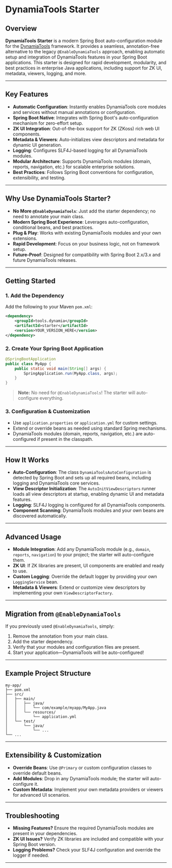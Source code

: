 # DynamiaTools Starter

## Overview

**DynamiaTools Starter** is a modern Spring Boot auto-configuration module for the [DynamiaTools](https://dynamia.tools) framework. It provides a seamless, annotation-free alternative to the legacy `@EnableDynamiaTools` approach, enabling automatic setup and integration of DynamiaTools features in your Spring Boot applications. This starter is designed for rapid development, modularity, and best practices in enterprise Java applications, including support for ZK UI, metadata, viewers, logging, and more.

---

## Key Features

- **Automatic Configuration**: Instantly enables DynamiaTools core modules and services without manual annotations or configuration.
- **Spring Boot Native**: Integrates with Spring Boot's auto-configuration mechanism for zero-effort setup.
- **ZK UI Integration**: Out-of-the-box support for ZK (ZKoss) rich web UI components.
- **Metadata & Viewers**: Auto-initializes view descriptors and metadata for dynamic UI generation.
- **Logging**: Configures SLF4J-based logging for all DynamiaTools modules.
- **Modular Architecture**: Supports DynamiaTools modules (domain, reports, navigation, etc.) for scalable enterprise solutions.
- **Best Practices**: Follows Spring Boot conventions for configuration, extensibility, and testing.

---

## Why Use DynamiaTools Starter?

- **No More `@EnableDynamiaTools`**: Just add the starter dependency; no need to annotate your main class.
- **Modern Spring Boot Experience**: Leverages auto-configuration, conditional beans, and best practices.
- **Plug & Play**: Works with existing DynamiaTools modules and your own extensions.
- **Rapid Development**: Focus on your business logic, not on framework setup.
- **Future-Proof**: Designed for compatibility with Spring Boot 2.x/3.x and future DynamiaTools releases.

---

## Getting Started

### 1. Add the Dependency

Add the following to your Maven `pom.xml`:

```xml
<dependency>
    <groupId>tools.dynamia</groupId>
    <artifactId>starter</artifactId>
    <version>YOUR_VERSION_HERE</version>
</dependency>
```

### 2. Create Your Spring Boot Application

```java
@SpringBootApplication
public class MyApp {
    public static void main(String[] args) {
        SpringApplication.run(MyApp.class, args);
    }
}
```

> **Note:** No need for `@EnableDynamiaTools`! The starter will auto-configure everything.

### 3. Configuration & Customization

- Use `application.properties` or `application.yml` for custom settings.
- Extend or override beans as needed using standard Spring mechanisms.
- DynamiaTools modules (domain, reports, navigation, etc.) are auto-configured if present in the classpath.

---

## How It Works

- **Auto-Configuration**: The class `DynamiaToolsAutoConfiguration` is detected by Spring Boot and sets up all required beans, including logging and DynamiaTools core services.
- **View Descriptor Initialization**: The `AutoInitViewDescriptors` runner loads all view descriptors at startup, enabling dynamic UI and metadata features.
- **Logging**: SLF4J logging is configured for all DynamiaTools components.
- **Component Scanning**: DynamiaTools modules and your own beans are discovered automatically.

---

## Advanced Usage

- **Module Integration**: Add any DynamiaTools module (e.g., `domain`, `reports`, `navigation`) to your project; the starter will auto-configure them.
- **ZK UI**: If ZK libraries are present, UI components are enabled and ready to use.
- **Custom Logging**: Override the default logger by providing your own `LoggingService` bean.
- **Metadata & Viewers**: Extend or customize view descriptors by implementing your own `ViewDescriptorFactory`.

---

## Migration from `@EnableDynamiaTools`

If you previously used `@EnableDynamiaTools`, simply:

1. Remove the annotation from your main class.
2. Add the starter dependency.
3. Verify that your modules and configuration files are present.
4. Start your application—DynamiaTools will be auto-configured!

---

## Example Project Structure

```
my-app/
├── pom.xml
├── src/
│   ├── main/
│   │   ├── java/
│   │   │   └── com/example/myapp/MyApp.java
│   │   └── resources/
│   │       └── application.yml
│   └── test/
│       └── java/
│           └── ...
└── ...
```

---

## Extensibility & Customization

- **Override Beans**: Use `@Primary` or custom configuration classes to override default beans.
- **Add Modules**: Drop in any DynamiaTools module; the starter will auto-configure it.
- **Custom Metadata**: Implement your own metadata providers or viewers for advanced UI scenarios.

---

## Troubleshooting

- **Missing Features?** Ensure the required DynamiaTools modules are present in your dependencies.
- **ZK UI Issues?** Verify ZK libraries are included and compatible with your Spring Boot version.
- **Logging Problems?** Check your SLF4J configuration and override the logger if needed.

---

